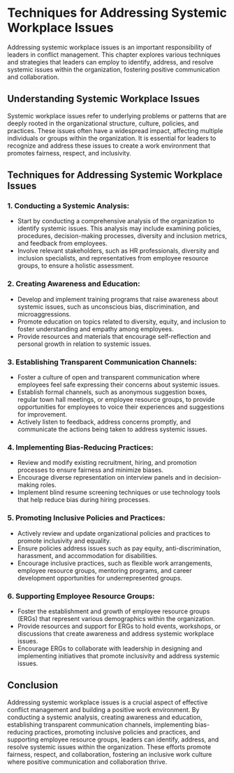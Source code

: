 Techniques for Addressing Systemic Workplace Issues
==============================================================

Addressing systemic workplace issues is an important responsibility of leaders in conflict management. This chapter explores various techniques and strategies that leaders can employ to identify, address, and resolve systemic issues within the organization, fostering positive communication and collaboration.

**Understanding Systemic Workplace Issues**
-------------------------------------------

Systemic workplace issues refer to underlying problems or patterns that are deeply rooted in the organizational structure, culture, policies, and practices. These issues often have a widespread impact, affecting multiple individuals or groups within the organization. It is essential for leaders to recognize and address these issues to create a work environment that promotes fairness, respect, and inclusivity.

**Techniques for Addressing Systemic Workplace Issues**
-------------------------------------------------------

### 1. **Conducting a Systemic Analysis:**

* Start by conducting a comprehensive analysis of the organization to identify systemic issues. This analysis may include examining policies, procedures, decision-making processes, diversity and inclusion metrics, and feedback from employees.
* Involve relevant stakeholders, such as HR professionals, diversity and inclusion specialists, and representatives from employee resource groups, to ensure a holistic assessment.

### 2. **Creating Awareness and Education:**

* Develop and implement training programs that raise awareness about systemic issues, such as unconscious bias, discrimination, and microaggressions.
* Promote education on topics related to diversity, equity, and inclusion to foster understanding and empathy among employees.
* Provide resources and materials that encourage self-reflection and personal growth in relation to systemic issues.

### 3. **Establishing Transparent Communication Channels:**

* Foster a culture of open and transparent communication where employees feel safe expressing their concerns about systemic issues.
* Establish formal channels, such as anonymous suggestion boxes, regular town hall meetings, or employee resource groups, to provide opportunities for employees to voice their experiences and suggestions for improvement.
* Actively listen to feedback, address concerns promptly, and communicate the actions being taken to address systemic issues.

### 4. **Implementing Bias-Reducing Practices:**

* Review and modify existing recruitment, hiring, and promotion processes to ensure fairness and minimize biases.
* Encourage diverse representation on interview panels and in decision-making roles.
* Implement blind resume screening techniques or use technology tools that help reduce bias during hiring processes.

### 5. **Promoting Inclusive Policies and Practices:**

* Actively review and update organizational policies and practices to promote inclusivity and equality.
* Ensure policies address issues such as pay equity, anti-discrimination, harassment, and accommodation for disabilities.
* Encourage inclusive practices, such as flexible work arrangements, employee resource groups, mentoring programs, and career development opportunities for underrepresented groups.

### 6. **Supporting Employee Resource Groups:**

* Foster the establishment and growth of employee resource groups (ERGs) that represent various demographics within the organization.
* Provide resources and support for ERGs to hold events, workshops, or discussions that create awareness and address systemic workplace issues.
* Encourage ERGs to collaborate with leadership in designing and implementing initiatives that promote inclusivity and address systemic issues.

**Conclusion**
--------------

Addressing systemic workplace issues is a crucial aspect of effective conflict management and building a positive work environment. By conducting a systemic analysis, creating awareness and education, establishing transparent communication channels, implementing bias-reducing practices, promoting inclusive policies and practices, and supporting employee resource groups, leaders can identify, address, and resolve systemic issues within the organization. These efforts promote fairness, respect, and collaboration, fostering an inclusive work culture where positive communication and collaboration thrive.
